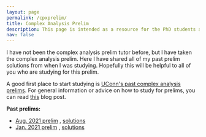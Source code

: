 ```yaml
---
layout: page
permalink: /cpxprelim/
title: Complex Analysis Prelim
description: This page is intended as a resource for the PhD students at UConn taking the complex analysis prelim. 
nav: false
---
```


I have not been the complex analysis prelim tutor before, but I have taken the complex analysis prelim. Here I have shared all of my past prelim solutions from when I was studying. Hopefully this will be helpful to all of you who are studying for this prelim. 

A good first place to start studying is [UConn's past complex analysis prelims](https://math.uconn.edu/degree-programs/graduate/preliminary-exams/). For general information or advice on how to study for prelims, you can read [this](https://asiminah.github.io/projects/quals/) blog post. 

**Past prelims:**
* [Aug. 2021 prelim](https://math.uconn.edu/wp-content/uploads/sites/3655/2021/10/aug2021cpx.pdf) , <a href="/assets/pdf/CpxPrelim/TopCpx2021.pdf" target="_blank">solutions</a>
* [Jan. 2021 prelim](https://math.uconn.edu/wp-content/uploads/sites/3655/2021/05/jan2021cpx.pdf) , <a href="/assets/pdf/CpxPrelim/TopCpx2021.pdf" target="_blank">solutions</a>





<!--
<a href="/assets/pdf/HamakiotesCV.pdf" target="_blank">Open PDF to see all Pages</a>
-->
